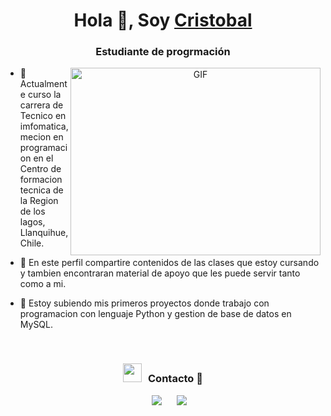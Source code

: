 <h1 align="center">Hola 👋, Soy <a href="https://100rabhcsmc.github.io/Me.io/" target="blank">
Cristobal</a></h1>
<h3 align="center">Estudiante de progrmación </h3>


<a target="_blank" align="center">
  <img align="right" top="500" height="300" width="400" alt="GIF" src="https://media.giphy.com/media/SWoSkN6DxTszqIKEqv/giphy.gif">
</a>

- 🔭 Actualmente curso la carrera de Tecnico en imfomatica, mecion en programacion en el Centro de formacion tecnica de la Region de los lagos, Llanquihue,Chile. 

- 🌱 En este perfil compartire contenidos de las clases que estoy cursando y tambien encontraran material de apoyo que les puede servir tanto como a mi.


- 🌱 Estoy subiendo mis primeros proyectos donde trabajo con programacion con lenguaje Python y gestion de base de datos en MySQL.

<br/>
<h3 align="center" > <img src="https://media.giphy.com/media/iY8CRBdQXODJSCERIr/giphy.gif" width="30" height="30" style="margin-right: 10px;">Contacto 🤝 </h3>

<p align="center">

 <div align="center"  class="icons-social" style="margin-left: 10px;">
        <a style="margin-left: 10px;"  target="_blank" 
        href="https://github.com/Cristobal196">
		<img src="https://img.icons8.com/doodle/40/000000/github--v1.png"></a>
		<a style="margin-left: 10px;" target="_blank" 
	    href="https://dev.to/100rabhcsmc">
        <a style="margin-left: 10px;" target="_blank" href="https://www.instagram.com/cgutierrezcuevas/">
			<img src="https://img.icons8.com/doodle/40/000000/instagram-new--v2.png"></a>
      </div>

</p>

